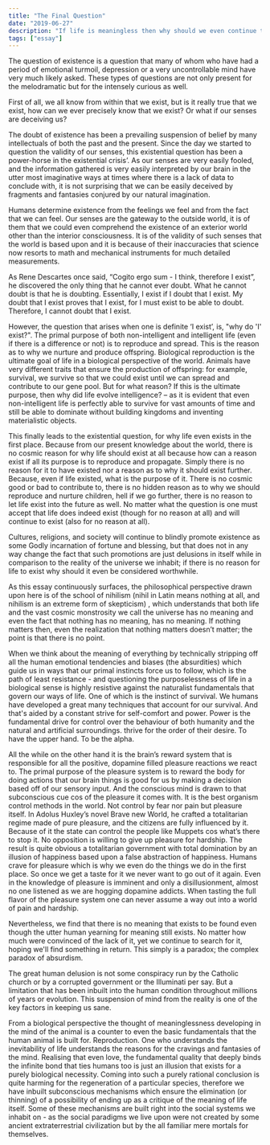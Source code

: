 ```yaml
---
title: "The Final Question"
date: "2019-06-27"
description: "If life is meaningless then why should we even continue to live it?"
tags: ["essay"]
---
```


The question of existence is a question that many of whom who have had a period of emotional turmoil, depression or a very uncontrollable mind have very much likely asked. These types of questions are not only present for the melodramatic but for the intensely curious as well.

First of all, we all know from within that we exist, but is it really true that we exist, how can we ever precisely know that we exist? Or what if our senses are deceiving us? 

The doubt of existence has been a prevailing suspension of belief by many intellectuals of both the past and the present. Since the day we started to question the validity of our senses, this existential question has been a power-horse in the existential crisis’. As our senses are very easily fooled, and the information gathered is very easily interpreted by our brain in the utter most imaginative ways at times where there is a lack of data to conclude with, it is not surprising that we can be easily deceived by fragments and fantasies conjured by our natural imagination.

Humans determine existence from the feelings we feel and from the fact that we can feel. Our senses are the gateway to the outside world, it is of them that we could even comprehend the existence of an exterior world other than the interior consciousness. It is of the validity of such senses that the world is based upon and it is because of their inaccuracies that science now resorts to math and mechanical instruments for much detailed measurements.

As Rene Descartes once said, “Cogito ergo sum - I think, therefore I exist”, he discovered the only thing that he cannot ever doubt. What he cannot doubt is that he is doubting. Essentially, I exist if I doubt that I exist. My doubt that I exist proves that I exist, for I must exist to be able to doubt. Therefore, I cannot doubt that I exist.

However, the question that arises when one is definite ‘I exist’, is, "why do 'I' exist?". The primal purpose of both non-intelligent and intelligent life (even if there is a difference or not) is to reproduce and spread. This is the reason as to why we nurture and produce offspring. Biological reproduction is the ultimate goal of life in a biological perspective of the world. Animals have very different traits that ensure the production of offspring: for example, survival, we survive so that we could exist until we can spread and contribute to our gene pool. But for what reason? If this is the ultimate purpose, then why did life evolve intelligence? – as it is evident that even non-intelligent life is perfectly able to survive for vast amounts of time and still be able to dominate without building kingdoms and inventing materialistic objects.

This finally leads to the existential question, for why life even exists in the first place. Because from our present knowledge about the world, there is no cosmic reason for why life should exist at all because how can a reason exist if all its purpose is to reproduce and propagate. Simply there is no reason for it to have existed nor a reason as to why it should exist further. Because, even if life existed, what is the purpose of it. There is no cosmic good or bad to contribute to, there is no hidden reason as to why we should reproduce and nurture children, hell if we go further, there is no reason to let life exist into the future as well. No matter what the question is one must accept that life does indeed exist (though for no reason at all) and will continue to exist (also for no reason at all). 

Cultures, religions, and society will continue to blindly promote existence as some Godly incarnation of fortune and blessing, but that does not in any way change the fact that such promotions are just delusions in itself while in comparison to the reality of the universe we inhabit; if there is no reason for life to exist why should it even be considered worthwhile.

As this essay continuously surfaces, the philosophical perspective drawn upon here is of the school of nihilism (nihil in Latin means nothing at all, and nihilism is an extreme form of skepticism) , which understands that both life and the vast cosmic monstrosity we call the universe has no meaning and even the fact that nothing has no meaning, has no meaning. If nothing matters then, even the realization that nothing matters doesn’t matter; the point is that there is no point. 

When we think about the meaning of everything by technically stripping off all the human emotional tendencies and biases (the absurdities) which guide us in ways that our primal instincts force us to follow, which is the path of least resistance - and questioning the purposelessness of life in a biological sense is highly resistive against the naturalist fundamentals that govern our ways of life. One of which is the instinct of survival. We humans have developed a great many techniques that account for our survival. And that's aided by a constant strive for self-comfort and power. Power is the fundamental drive for control over the behaviour of both humanity and the natural and artificial surroundings. thrive for the order of their desire. To have the upper hand. To be the alpha. 

All the while on the other hand it is the brain’s reward system that is responsible for all the positive, dopamine filled pleasure reactions we react to. The primal purpose of the pleasure system is to reward the body for doing actions that our brain things is good for us by making a decision based off of our sensory input. And the conscious mind is drawn to that subconscious cue cos of the pleasure it comes with. It is the best organism control methods in the world. Not control by fear nor pain but pleasure itself. In Adolus Huxley’s novel Brave new World, he crafted a totalitarian regime made of pure pleasure, and the citizens are fully influenced by it. Because of it the state can control the people like Muppets cos what’s there to stop it. No opposition is willing to give up pleasure for hardship. The result is quite obvious a totalitarian government with total domination by an illusion of happiness based upon a false abstraction of happiness. Humans crave for pleasure which is why we even do the things we do in the first place. So once we get a taste for it we never want to go out of it again. Even in the knowledge of pleasure is imminent and only a disillusionment, almost no one listened as we are hogging dopamine addicts. When tasting the full flavor of the pleasure system one can never assume a way out  into a world of pain and hardship. 

Nevertheless, we find that there is no meaning that exists to be found even though the utter human yearning for meaning still exists. No matter how much were convinced of the lack of it, yet we continue to search for it, hoping we'll find something in return. This simply is a paradox; the complex paradox of absurdism. 

The great human delusion is not some conspiracy run by the Catholic church or by a corrupted government or the Illuminati per say. But a limitation that has been inbuilt into the human condition throughout millions of years or evolution. This suspension of mind from the reality is one of the key factors in keeping us sane.

From a biological perspective the thought of meaninglessness developing in the mind of the animal is a counter to even the basic fundamentals that the human animal is built for. Reproduction. One who understands the inevitability of life understands the reasons for the cravings and fantasies of the mind. Realising that even love, the fundamental quality that deeply binds the infinite bond that ties humans too is just an illusion that exists for a purely biological necessity. Coming into such a purely rational conclusion is quite harming for the regeneration of a particular species, therefore we have inbuilt subconscious mechanisms which ensure the elimination (or thinning) of a possibility of ending up as a critique of the meaning of life itself. Some of these mechanisms are built right into the social systems we inhabit on - as the social paradigms we live upon were not created by some ancient extraterrestrial civilization but by the all familiar mere mortals for themselves.